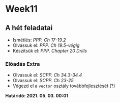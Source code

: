 # Week11

## A hét feladatai

* Ismétlés: *PPP. Ch 17-19.2*
* Olvassuk el: *PPP. Ch 19.5-végig*
* Készítsük el: *PPP. Chapter 20 Drills*

### Előadás Extra

* Olvassuk el: *SCPP. Ch 34.3-34.4*
* Olvassuk el: *SCPP. Ch 23-25*
* Végezd el a `vector` osztály továbbfejlesztését (?)

**Határidő: 2021. 05. 03. 00:01**

<!-- ## [Keddi csoport source](../etc/week08/kedd/)

## [Szerdai csoport source](../etc/week08/szerda/) -->
